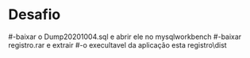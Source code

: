 # Desafio

#-baixar o Dump20201004.sql e abrir ele no mysqlworkbench
#-baixar registro.rar e extrair
#-o execultavel da aplicação esta registro\dist

